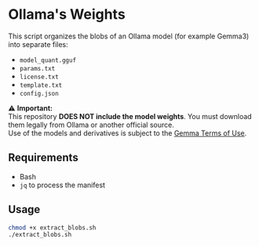 # Ollama's Weights
This script organizes the blobs of an Ollama model (for example Gemma3) into separate files:
- `model_quant.gguf`
- `params.txt`
- `license.txt`
- `template.txt`
- `config.json`

⚠️ **Important:**  
This repository **DOES NOT include the model weights**. You must download them legally from Ollama or another official source.  
Use of the models and derivatives is subject to the [Gemma Terms of Use](https://ai.google.dev/gemma/terms).

## Requirements
- Bash
- `jq` to process the manifest

## Usage
```bash
chmod +x extract_blobs.sh
./extract_blobs.sh
```
